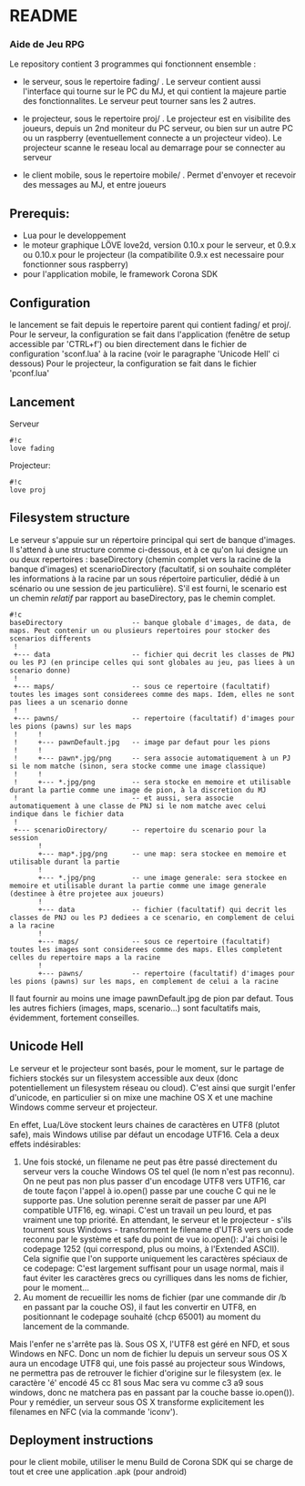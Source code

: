 # README #

### Aide de Jeu RPG ###

Le repository contient 3 programmes qui fonctionnent ensemble :

- le serveur, sous le repertoire fading/ . Le serveur contient aussi l'interface qui tourne sur le PC du MJ, et qui contient la majeure partie des fonctionnalites. Le
  serveur peut tourner sans les 2 autres.

- le projecteur, sous le repertoire proj/ . Le projecteur est en visibilite des joueurs, depuis un 2nd moniteur du PC serveur, ou bien sur un autre PC  ou un raspberry (eventuellement connecte a un projecteur video). Le projecteur scanne le reseau local au demarrage pour se connecter au serveur 

- le client mobile, sous le repertoire mobile/ . Permet d'envoyer et recevoir des messages au MJ, et entre joueurs

## Prerequis:
- Lua pour le developpement
- le moteur graphique LÖVE love2d, version 0.10.x pour le serveur, et 0.9.x ou 0.10.x pour le projecteur (la compatibilite 0.9.x est necessaire pour fonctionner sous raspberry)
- pour l'application mobile, le framework Corona SDK 

## Configuration
le lancement se fait depuis le repertoire parent qui contient fading/ et proj/.
Pour le serveur, la configuration se fait dans l'application (fenêtre de setup accessible par 'CTRL+f') ou bien directement dans le fichier de configuration 'sconf.lua' à la racine (voir le paragraphe 'Unicode Hell' ci dessous)
Pour le projecteur, la configuration se fait dans le fichier 'pconf.lua'

## Lancement
Serveur
```
#!c
love fading
```

Projecteur:
```
#!c
love proj
```
## Filesystem structure
Le serveur s'appuie sur un répertoire principal qui sert de banque d'images. Il s'attend à une structure comme ci-dessous, et à ce qu'on lui designe un ou deux
repertoires : baseDirectory (chemin complet vers la racine de la banque d'images) et scenarioDirectory (facultatif, si on souhaite compléter les informations à la
racine par un sous répertoire particulier, dédié à un scénario ou une session de jeu particulière). S'il est fourni, le scenario est un chemin *relatif* par
rapport au baseDirectory, pas le chemin complet.

```
#!c
baseDirectory                 -- banque globale d'images, de data, de maps. Peut contenir un ou plusieurs repertoires pour stocker des scenarios differents
 !
 +--- data                    -- fichier qui decrit les classes de PNJ ou les PJ (en principe celles qui sont globales au jeu, pas liees à un scenario donne)
 !
 +--- maps/                   -- sous ce repertoire (facultatif) toutes les images sont considerees comme des maps. Idem, elles ne sont pas liees a un scenario donne
 !
 +--- pawns/                  -- repertoire (facultatif) d'images pour les pions (pawns) sur les maps
 !     !
 !     +--- pawnDefault.jpg   -- image par defaut pour les pions
 !     !
 !     +--- pawn*.jpg/png     -- sera associe automatiquement à un PJ si le nom matche (sinon, sera stocke comme une image classique)
 !     !
 !     +--- *.jpg/png         -- sera stocke en memoire et utilisable durant la partie comme une image de pion, à la discretion du MJ
 !                            -- et aussi, sera associe automatiquement à une classe de PNJ si le nom matche avec celui indique dans le fichier data
 !
 +--- scenarioDirectory/      -- repertoire du scenario pour la session 
       !
       +--- map*.jpg/png      -- une map: sera stockee en memoire et utilisable durant la partie
       !
       +--- *.jpg/png         -- une image generale: sera stockee en memoire et utilisable durant la partie comme une image generale (destinee à être projetee aux joueurs) 
       !
       +--- data              -- fichier (facultatif) qui decrit les classes de PNJ ou les PJ dediees a ce scenario, en complement de celui a la racine
       !
       +--- maps/             -- sous ce repertoire (facultatif) toutes les images sont considerees comme des maps. Elles completent celles du repertoire maps a la racine 
       !
       +--- pawns/            -- repertoire (facultatif) d'images pour les pions (pawns) sur les maps, en complement de celui a la racine
```

Il faut fournir au moins une image pawnDefault.jpg de pion par defaut. Tous les autres fichiers (images, maps, scenario...) sont facultatifs mais, évidemment,
fortement conseilles.

## Unicode Hell
Le serveur et le projecteur sont basés, pour le moment, sur le partage de fichiers stockés sur un filesystem accessible aux deux (donc potentiellement un filesystem
réseau ou cloud). C'est ainsi que surgit l'enfer d'unicode, en particulier si on mixe une machine OS X et une machine Windows comme serveur et projecteur. 

En effet, Lua/Löve stockent leurs chaines de caractères en UTF8 (plutot safe), mais Windows utilise par défaut un encodage UTF16. 
Cela a deux effets indésirables:
1. Une fois stocké, un filename ne peut pas être passé directement du serveur vers la couche Windows OS tel quel (le nom n'est pas reconnu). On ne peut pas non plus
passer d'un encodage UTF8 vers UTF16, car de toute façon l'appel à io.open() passe par une couche C qui ne le supporte pas. Une solution perenne serait de passer
par une API compatible UTF16, eg. winapi. C'est un travail un peu lourd, et pas vraiment une top priorité. 
En attendant, le serveur et le projecteur - s'ils tournent sous Windows - transforment le filename d'UTF8 vers un code reconnu par le système et safe du point de
vue io.open(): J'ai choisi le codepage 1252 (qui correspond, plus ou moins, à l'Extended ASCII). Cela signifie que l'on supporte uniquement les caractères spéciaux
de ce codepage: C'est largement suffisant pour un usage normal, mais il faut éviter les caractères grecs ou cyrilliques dans les noms de fichier, pour le moment...
2. Au moment de recueillir les noms de fichier (par une commande dir /b en passant par la couche OS), il faut les convertir en UTF8, en positionnant le codepage souhaité (chcp 65001) au moment du lancement de la commande.

Mais l'enfer ne s'arrête pas là. Sous OS X, l'UTF8 est géré en NFD, et sous Windows en NFC. Donc un nom de fichier lu depuis un serveur sous OS X aura un encodage
UTF8 qui, une fois passé au projecteur sous Windows, ne permettra pas de retrouver le fichier d'origine sur le filesystem (ex. le caractère 'é' encodé 45 cc 81 sous
Mac sera vu comme c3 a9 sous windows, donc ne matchera pas en passant par la couche basse io.open()). Pour y remédier, un serveur sous OS X transforme explicitement
les filenames en NFC (via la commande 'iconv').

## Deployment instructions

pour le client mobile, utiliser le menu Build de Corona SDK qui se charge de tout et cree une application .apk (pour android)
